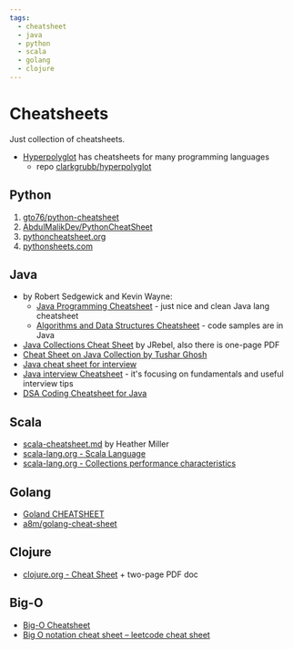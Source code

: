 ```yaml
---
tags:
  - cheatsheet
  - java
  - python
  - scala
  - golang
  - clojure
---
```


# Cheatsheets

Just collection of cheatsheets.

- [Hyperpolyglot](https://hyperpolyglot.org/) has cheatsheets for many programming languages
  - repo [clarkgrubb/hyperpolyglot](https://github.com/clarkgrubb/hyperpolyglot)

## Python

1. [gto76/python-cheatsheet](https://github.com/gto76/python-cheatsheet)
2. [AbdulMalikDev/PythonCheatSheet](https://github.com/AbdulMalikDev/PythonCheatSheet)
3. [pythoncheatsheet.org](https://www.pythoncheatsheet.org)
4. [pythonsheets.com](https://www.pythonsheets.com)

## Java

- by Robert Sedgewick and Kevin Wayne:
  - [Java Programming Cheatsheet](https://introcs.cs.princeton.edu/java/11cheatsheet/) - just nice and clean Java lang cheatsheet
  - [Algorithms and Data Structures Cheatsheet](https://algs4.cs.princeton.edu/cheatsheet/) - code samples are in Java
- [Java Collections Cheat Sheet](https://www.jrebel.com/blog/java-collections-cheat-sheet) by JRebel, also there is one-page PDF
- [Cheat Sheet on Java Collection by Tushar Ghosh](https://tusharghosh09006.medium.com/cheat-sheet-on-java-collection-709ca96edc9d)
- [Java cheat sheet for interview](https://github.com/jsjtzyy/LeetCode/blob/master/Java%20cheat%20sheet%20for%20interview)
- [Java interview Cheatsheet](https://yungnickyoung.github.io/Java-Cheatsheet/) - it's focusing on fundamentals and useful interview tips
- [DSA Coding Cheatsheet for Java](https://pradkum.hashnode.dev/dsa-coding-cheatsheet-for-java)

## Scala

- [scala-cheatsheet.md](https://gist.github.com/heathermiller/2ab9ef36910fdfdd20e9) by Heather Miller
- [scala-lang.org - Scala Language](https://docs.scala-lang.org/cheatsheets/index.html)
- [scala-lang.org - Collections performance characteristics](https://docs.scala-lang.org/overviews/collections-2.13/performance-characteristics.html)

## Golang

- [Goland CHEATSHEET](https://web.archive.org/web/20220909073810/https://cheatsheet.dennyzhang.com/cheatsheet-golang-a4)
- [a8m/golang-cheat-sheet](https://github.com/a8m/golang-cheat-sheet)

## Clojure

- [clojure.org - Cheat Sheet](https://clojure.org/api/cheatsheet) + two-page PDF doc

## Big-O

- [Big-O Cheatsheet](https://www.bigocheatsheet.com)
- [Big O notation cheat sheet – leetcode cheat sheet](https://www.lavivienpost.com/big-o-notation-cheat-sheet-leetcode-big-o/)